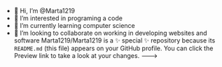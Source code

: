 - 👋 Hi, I’m @Marta1219
- 👀 I’m interested in programing a code
- 🌱 I’m currently learning computer science
- 💞️ I’m looking to collaborate on working in developing websites and software
Marta1219/Marta1219 is a ✨ special ✨ repository because its `README.md` (this file) appears on your GitHub profile.
You can click the Preview link to take a look at your changes.
--->

